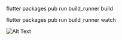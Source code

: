 flutter packages pub run build_runner build

flutter packages pub run build_runner watch

![Alt Text](https://bitbucket.org/nbthales/todo_mobx/raw/388d1bc57cf604bc23207e61fc57168fb6916638/lib/assets/todo_mobx.gif)